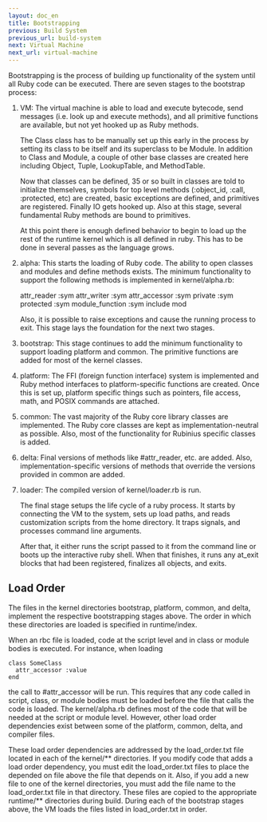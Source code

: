 ```yaml
---
layout: doc_en
title: Bootstrapping
previous: Build System
previous_url: build-system
next: Virtual Machine
next_url: virtual-machine
---
```


Bootstrapping is the process of building up functionality of the system until
all Ruby code can be executed. There are seven stages to the bootstrap process:

  1. VM: The virtual machine is able to load and execute bytecode, send
     messages (i.e. look up and execute methods), and all primitive functions
     are available, but not yet hooked up as Ruby methods.

     The Class class has to be manually set up this early in the process by
     setting its class to be itself and its superclass to be Module. In
     addition to Class and Module, a couple of other base classes are created
     here including Object, Tuple, LookupTable, and MethodTable.

     Now that classes can be defined, 35 or so built in classes are told to
     initialize themselves, symbols for top level methods (:object_id, :call,
     :protected, etc) are created, basic exceptions are defined, and
     primitives are registered. Finally IO gets hooked up. Also at this stage,
     several fundamental Ruby methods are bound to primitives.

     At this point there is enough defined behavior to begin to load up the
     rest of the runtime kernel which is all defined in ruby. This has to be
     done in several passes as the language grows.

  2. alpha: This starts the loading of Ruby code. The ability to open classes
     and modules and define methods exists. The minimum functionality to
     support the following methods is implemented in kernel/alpha.rb:

       attr_reader :sym
       attr_writer :sym
       attr_accessor :sym
       private :sym
       protected :sym
       module_function :sym
       include mod

     Also, it is possible to raise exceptions and cause the running process to
     exit. This stage lays the foundation for the next two stages.

  3. bootstrap: This stage continues to add the minimum functionality to
     support loading platform and common. The primitive functions are added
     for most of the kernel classes.

  4. platform: The FFI (foreign function interface) system is implemented and
     Ruby method interfaces to platform-specific functions are created.  Once
     this is set up, platform specific things such as pointers, file access,
     math, and POSIX commands are attached.

  5. common: The vast majority of the Ruby core library classes are
     implemented. The Ruby core classes are kept as implementation-neutral as
     possible. Also, most of the functionality for Rubinius specific classes
     is added.

  6. delta: Final versions of methods like #attr_reader, etc. are added. Also,
     implementation-specific versions of methods that override the versions
     provided in common are added.

  7. loader: The compiled version of kernel/loader.rb is run.

     The final stage setups the life cycle of a ruby process. It starts by
     connecting the VM to the system, sets up load paths, and reads
     customization scripts from the home directory. It traps signals, and
     processes command line arguments.

     After that, it either runs the script passed to it from the command line
     or boots up the interactive ruby shell. When that finishes, it runs any
     at_exit blocks that had been registered, finalizes all objects, and
     exits.

Load Order
----------

The files in the kernel directories bootstrap, platform, common, and delta,
implement the respective bootstrapping stages above. The order in
which these directories are loaded is specified in runtime/index.

When an rbc file is loaded, code at the script level and in class or module
bodies is executed. For instance, when loading

    class SomeClass
      attr_accessor :value
    end

the call to #attr_accessor will be run. This requires that any code called
in script, class, or module bodies must be loaded before the file that calls
the code is loaded. The kernel/alpha.rb defines most of the code that will be
needed at the script or module level. However, other load order dependencies
exist between some of the platform, common, delta, and compiler files.

These load order dependencies are addressed by the load_order.txt file located
in each of the kernel/** directories. If you modify code that adds a load
order dependency, you must edit the load_order.txt files to place the depended
on file above the file that depends on it. Also, if you add a new file to one
of the kernel directories, you must add the file name to the load_order.txt
file in that directory. These files are copied to the appropriate runtime/**
directories during build. During each of the bootstrap stages above, the VM
loads the files listed in load_order.txt in order.
